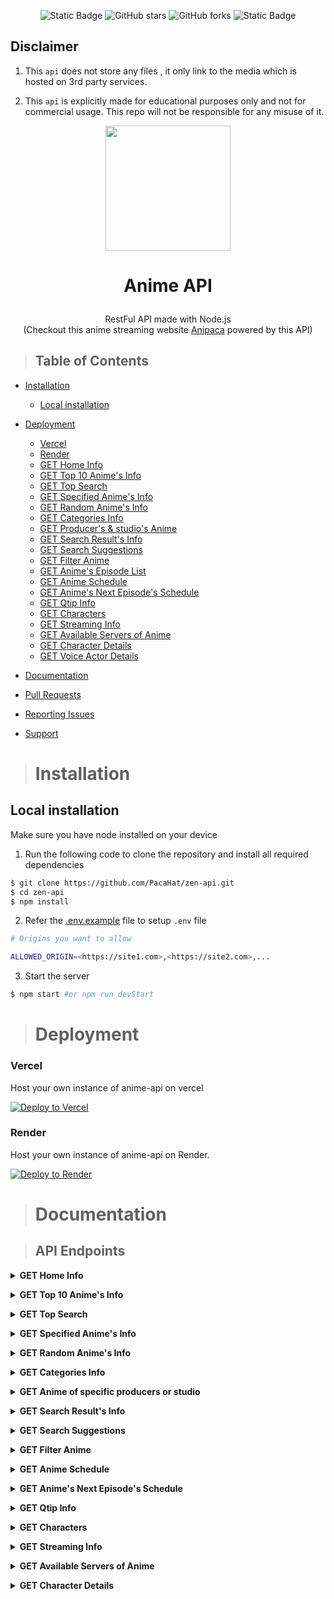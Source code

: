 <div align="center">

![Static Badge](https://img.shields.io/badge/node.js-grey?logo=nodedotjs) ![GitHub stars](https://img.shields.io/github/stars/PacaHat/zen-api?logo=github)
![GitHub forks](https://img.shields.io/github/forks/PacaHat/zen-api?logo=github)
![Static Badge](https://img.shields.io/badge/version-1.0.5-blue)

</div>

## <span>Disclaimer</span>

1.  This `api` does not store any files , it only link to the media which is hosted on 3rd party services.

2.  This `api` is explicitly made for educational purposes only and not for commercial usage. This repo will not be responsible for any misuse of it.

<p align="center">
      <img
        src="./public/anya.gif"
        width="200"
        height="200"
      />
    </p>

# <p align="center">Anime API</p>

>

<p align="center">RestFul API made with Node.js <br/>(Checkout this anime streaming website  <a href="https://github.anipaca.fun" tarGET="_blank">Anipaca</a> powered by this API)</p>

> <h2> Table of Contents </h2>

- [Installation](#installation)
  - [Local installation](#local-installation)
- [Deployment](#deployment)
  - [Vercel](#Vercel)
  - [Render](#Render)
  - [GET Home Info](#get-home-info)
  - [GET Top 10 Anime's Info](#get-top-10-animes-info)
  - [GET Top Search](#get-top-search)
  - [GET Specified Anime's Info](#get-specified-animes-info)
  - [GET Random Anime's Info](#get-random-animes-info)
  - [GET Categories Info](#get-categories-info)
  - [GET Producer's & studio's Anime](#get-anime-of-specific-producers-or-studio)
  - [GET Search Result's Info](#get-search-results-info)
  - [GET Search Suggestions](#get-search-suggestions)
  - [GET Filter Anime](#get-filter-anime)
  - [GET Anime's Episode List](#get-animes-episode-list)
  - [GET Anime Schedule](#get-anime-schedule)
  - [GET Anime's Next Episode's Schedule](#get-animes-next-episodes-schedule)
  - [GET Qtip Info](#get-qtip-info)
  - [GET Characters](#get-characters)
  - [GET Streaming Info](#get-streaming-info)
  - [GET Available Servers of Anime](#get-available-servers-of-anime)
  - [GET Character Details](#get-character-details)
  - [GET Voice Actor Details](#get-voice-actor-details)

- [Documentation](#documentation)
- [Pull Requests](#pull-requests)
- [Reporting Issues](#reporting-issues)
- [Support](#support)

> # Installation

## Local installation

Make sure you have node installed on your device

1. Run the following code to clone the repository and install all required dependencies

```bash
$ git clone https://github.com/PacaHat/zen-api.git
$ cd zen-api
$ npm install
```

2. Refer the [.env.example](https://github.com/PacaHat/zen-api/blob/main/.env.example) file to setup `.env` file

```bash
# Origins you want to allow

ALLOWED_ORIGIN=<https://site1.com>,<https://site2.com>,...
```

3. Start the server

```bash
$ npm start #or npm run devStart
```

> # Deployment

### Vercel

Host your own instance of anime-api on vercel

[![Deploy to Vercel](https://vercel.com/button)](https://vercel.com/new/clone?repository-url=https://github.com/PacaHat/zen-api)

### Render

Host your own instance of anime-api on Render.

[![Deploy to Render](https://render.com/images/deploy-to-render-button.svg)](https://render.com/deploy?repo=https://github.com/PacaHat/zen-api)

> # Documentation



> ## API Endpoints 

<a name="get-home-info"></a>
<details>
<summary><strong>GET Home Info</strong></summary>

```bash
GET /api/home
```

**Endpoint:**
```bash
/api/home
```

_No parameter required ❌_

**Example of request:**
```javascript
import axios from "axios";
const resp = await axios.get("/api/home");
console.log(resp.data);
```

**Sample Response:**
```javascript
{
  "success": true,
  "results": {
    "spotlights": [
      {
        "id":string,
        "data_id": number,
        "poster": string,
        "title": string,
        "japanese_title": string,
        "description": string,
        "tvInfo": {
          "showType": string,
          "duration": string,
          "releaseDate": string,
          "quality": string,
          "episodeInfo": [object]
        }
      },
      {...}
    ],
    "trending": [
      {
        "id":string,
        "data_id": number,
        "number": number,
        "poster": string,
        "title": string,
        "japanese_title": string,
      }
      {...}
    ],
    "today":[
      "schedule":[
        {
          "id":string,
          "data_id":number,
          "title":string,
          "japanese_title":string,
          "releaseDate":string,
          "time":string,
          "episode_no":number,
        },{...}
      ]
    ],
    "topAiring":[
      {
        "id":string,
        "data_id":number,
        "poster":string,
        "title":string,
        "japanese_title":string,
        "description":string,
        tvInfo:[object]
      }
    ],
    "mostPopular":[
      {
        "id":string,
        "data_id":number,
        "poster":string,
        "title":string,
        "japanese_title":string,
        "description":string,
        tvInfo:[object]
      },
    "mostFavorite":[
      {
        "id":string,
        "data_id":number,
        "poster":string,
        "title":string,
        "japanese_title":string,
        "description":string,
        tvInfo:[object]
      }
    ],
    "latestCompleted":[
      {
        "id":string,
        "data_id":number,
        "poster":string,
        "title":string,
        "japanese_title":string,
        "description":string,
        tvInfo:[object]
      }
    ],
    "latestEpisode":[
      {
        "id":string,
        "data_id":number,
        "poster":string,
        "title":string,
        "japanese_title":string,
        "description":string,
        tvInfo:[object]
      }
    ],
    "genres":[
      string,
      string,
      string,
      ...
    ]
  }
}
```
</details>

<a name="get-top-10-animes-info"></a>
<details>
<summary><strong>GET Top 10 Anime's Info</strong></summary>

```bash
GET /api/top-ten
```

**Endpoint:**
```bash
/api/top-ten
```

_No parameter required ❌_

**Example of request:**
```javascript
import axios from "axios";
const resp = await axios.get("/api/top-ten");
console.log(resp.data);
```

**Sample Response:**
```javascript
{
  "success": true,
  "results": [
    "topTen":[
      "today":[
        {
          "id":string,
          "data_id": number,
          "number": number,
          "name": string,
          "poster": string,
          "tvInfo": [Object]
        },
        {...}
      ],
      "week":[
        {
          "id":string,
          "data_id": number,
          "number": number,
          "name": string,
          "poster": string,
          "tvInfo": [Object]
        },
        {...}
      ],
      "month":[
        {
          "id":string,
          "data_id": number,
          "number": number,
          "name": string,
          "poster": string,
          "tvInfo": [Object]
        },
        {...}
      ],
    ]
  ]
}
```

### `GET` Top Search

```bash
  GET /api/top-search
```

> #### No parameter required ❌

#### Example of request

```javascript
import axios from "axios";
const resp = await axios.get("/api/top-search");
console.log(resp.data);
```

#### Sample Response

```javascript
{
  "success": true,
  "results": [
    {
      "title": string,
      "link": string
    },
    {...}
  ]
}
```
</details>

<a name="get-top-search"></a>
<details>
<summary><strong>GET Top Search</strong></summary>

```bash
GET /api/top-search
```

_No parameter required ❌_

**Example of request:**
```javascript
import axios from "axios";
const resp = await axios.get("/api/top-search");
console.log(resp.data);
```

**Sample Response:**
```javascript
{
  "success": true,
  "results": [
    {
      "title": string,
      "link": string
    },
    {...}
  ]
}
```
</details>

<a name="get-specified-animes-info"></a>
<details>
<summary><strong>GET Specified Anime's Info</strong></summary>

```bash
GET /api/info?id={string}
```

**Parameters:**
| Parameter | Parameter-Type | Data-Type | Description | Mandatory ? | Default |
| :-------: | :------------: | :-------: | :---------: | :---------: | :-----: |
|   `id`    |    `query`     |  string   |  anime-id   |   Yes ✔️    |   --    |

**Example of request:**
```javascript
import axios from "axios";
const resp = await axios.get("/api/info?id=yami-shibai-9-17879");
console.log(resp.data);
```

**Sample Response:**
```javascript
{
  "success": true,
  "results": {
    "data": {
      "adultContent":boolean,
      "id":string,
      "data_id": number,
      "title": string,
      "japanese_title": string,
      "poster": string,
      "showType":string,
      "animeInfo": {
        "Overview": string,
        "Japanese": string,
        "Synonyms": string,
        "Aired": string,
        "Premiered": string,
        "Duration": string,
        "Status": string,
        "MAL Score": string,
        "Genres": [Object],
        "Studios": string,
        "Producers": [Object]
      }
    },
    "seasons": [
      {
        "id":string,
        "data_number": number,
        "data_id": number,
        "season": string,
        "title": string,
        "japanese_title": string,
        "season_poster": string
      },
      {...}
    ],

  }
}
```
</details>

<a name="get-random-animes-info"></a>
<details>
<summary><strong>GET Random Anime's Info</strong></summary>

```bash
GET /api/random
```

**Endpoint:**
```bash
/api/random
```

**Example of request:**
```javascript
import axios from "axios";
const resp = await axios.get("/api/random");
console.log(resp.data);
```

**Sample Response:**
```javascript
{
  "success": true,
  "results": {
    "data": {
      "adultContent":boolean,
      "id":string,
      "data_id": number,
      "title": string,
      "japanese_title": string,
      "poster": string,
      "showType":string,
      "animeInfo": {
        "Overview": string,
        "Japanese": string,
        "Synonyms": string,
        "Aired": string,
        "Premiered": string,
        "Duration": string,
        "Status": string,
        "MAL Score": string,
        "Genres": [Object],
        "Studios": string,
        "Producers": [Object]
      }
    },
    "related_data":[
      [
       {
          "duration": "string",
          "data_id": "number",
          "id": "string",
          "title": "string",
          "japanese_title": "string",
          "poster": "string",
          "tvInfo": {
              "dub": "number",
              "sub": "number",
              "showType": "string",
              "eps": "number"
            }
        },{...}
      ]
    ],
    "recommended_data":[
      [
       {
          "duration": "string",
          "data_id": "number",
          "id": "string",
          "title": "string",
          "japanese_title": "string",
          "poster": "string",
          "tvInfo": {
              "dub": "number",
              "sub": "number",
              "showType": "string",
              "eps": "number"
            }
        },{...}
      ]
    ],
    "seasons": [
      {
        "id":string,
        "data_number": number,
        "data_id": number,
        "season": string,
        "title": string,
        "japanese_title": string,
        "season_poster": string
      },
      {...}
    ],

  }
}
```
</details>

<a name="get-categories-info"></a>
<details>
<summary><strong>GET Categories Info</strong></summary>

```bash
GET /api/<category>
```

**Endpoint:**
```bash
/api/{string}?page={number}
/api/{string}
```

**Parameters:**
| Parameter  | Parameter-Type | Data-Type | Description | Mandatory ? | Default |
| :--------: | :------------: | :-------: | :---------: | :---------: | :-----: |
| `category` |     `path`     | `string`  | `Category`  |   Yes ✔️    |   --    |
|   `page`   |    `query`     | `number`  | `Page-no.`  |    No ❌    |   `1`   |

**List of Categories:**
- top-airing
- most-popular
- most-favorite
- completed
- recently-updated
- recently-added
- top-upcoming
- subbed-anime
- dubbed-anime
- top-upcoming
- genre/action
- genre/adventure
- genre/cars
- genre/comedy
- genre/dementia
- genre/demons
- genre/drama
- genre/ecchi
- genre/fantasy
- genre/game
- genre/harem
- genre/historical
- genre/horror
- genre/isekai
- genre/josei
- genre/kids
- genre/magic
- genre/martial-arts
- genre/mecha
- genre/military
- genre/music
- genre/mystery
- genre/parody
- genre/police
- genre/psychological
- genre/romance
- genre/samurai
- genre/school
- genre/sci-fi
- genre/seinen
- genre/shoujo
- genre/shoujo-ai
- genre/shounen
- genre/shounen-ai
- genre/slice-of-life
- genre/space
- genre/sports
- genre/super-power
- genre/supernatural
- genre/thriller
- genre/vampire
- az-list
- az-list/other
- az-list/0-9
- az-list/a
- az-list/b
- az-list/c
- az-list/d
- az-list/e
- az-list/f
- az-list/g
- az-list/h
- az-list/i
- az-list/j
- az-list/k
- az-list/l
- az-list/m
- az-list/n
- az-list/o
- az-list/p
- az-list/q
- az-list/r
- az-list/s
- az-list/t
- az-list/u
- az-list/v
- az-list/w
- az-list/x
- az-list/y
- az-list/z
- movie
- special
- ova
- ona
- tv

**Example of request:**
```javascript
import axios from "axios";
const resp = await axios.get("/api/most-popular?page=1");
console.log(resp.data);
```

**Sample Response:**
```javascript
{
  "success": true,
  "results": {
    "totalPages": number,
    "data": [
      {
        "id":string,
        "data_id": number,
        "poster": string,
        "title": string,
        "japanese_title": string,
        "description": string,
        "tvInfo": {
          "showType": string,
          "duration": string,
          "sub": number,
          "dub": number
        },
        "adultContent":boolean,
      },
      {
        "id":string,
        "data_id": number,
        "poster": string,
        "title": string,
        "japanese_title": string,
        "description": string,
        "tvInfo": {
          "showType": sting,
          "duration": string,
          "sub": number,
          "dub": number,
          "eps": number
        },
        "adultContent":boolean,
      },
      {...}
    ],
    "totalPages":number
  }
}
```
</details>

<a name="get-anime-of-specific-producers-or-studio"></a>
<details>
<summary><strong>GET Anime of specific producers or studio</strong></summary>

```bash
GET /api/<producer>/
```

**Endpoint:**
```bash
/api/producer/{string}?page={number}
/api/producer/{string}
```

**Parameters:**
| Parameter  | Parameter-Type | Data-Type | Description | Mandatory ? | Default |
| :--------: | :------------: | :-------: | :---------: | :---------: | :-----: |
| `producer` |     `path`     | `string`  | `Producer`  |   Yes ✔️    |   --    |
|   `page`   |    `query`     | `number`  | `Page-no.`  |    No ❌    |   `1`   |

**Example of request:**
```javascript
import axios from "axios";
const resp = await axios.get("/api/producer/ufotable?page=1");
console.log(resp.data);
```

**Sample Response:**
```javascript
{
  "success": true,
  "results": {
    "totalPages": number,
    "data": [
      {
        "id":string,
        "data_id": number,
        "poster": string,
        "title": string,
        "japanese_title": string,
        "description": string,
        "tvInfo": {
          "showType": string,
          "duration": string,
          "sub": number,
          "dub": number
        },
        "adultContent":boolean,
      },
      {
        "id":string,
        "data_id": number,
        "poster": string,
        "title": string,
        "japanese_title": string,
        "description": string,
        "tvInfo": {
          "showType": sting,
          "duration": string,
          "sub": number,
          "dub": number,
          "eps": number
        },
        "adultContent":boolean,
      },
      {...}
    ],
    "totalPages":number
  }
}
```
</details>

<a name="get-search-results-info"></a>
<details>
<summary><strong>GET Search Result's Info</strong></summary>

```bash
GET /api/search
```

**Endpoint:**
```bash
/api/search?keyword={string}
```

**Parameters:**
| Parameter | Parameter-Type |   Type   | Description | Mandatory ? | Default |
| :-------: | :------------: | :------: | :---------: | :---------: | :-----: |
| `keyword` |    `query`     | `string` |  `keyword`  |   Yes ✔️    |   --    |

**Example of request:**
```javascript
import axios from "axios";
const resp = await axios.get("/api/search?keyword=one%20punch%20man");
console.log(resp.data);
```

**Sample Response:**
```javascript
{
  "success": true,
  "results": [
    {
        "id":string,
        "data_id": number,
        "poster": string,
        "title": string,
        "japanese_title": string,
        "tvInfo": [Object]
      },
    {
        "id":string,
        "data_id": number,
        "poster": string,
        "title": string,
        "japanese_title": string,
        "tvInfo": [Object]
      },
    {...}
  ]
}
```
</details>

<a name="get-search-suggestions"></a>
<details>
<summary><strong>GET Search Suggestions</strong></summary>

```bash
GET /api/search/suggest
```

**Endpoint:**
```bash
/api/search/suggest?keyword={string}
```

**Parameters:**
| Parameter | Parameter-Type |   Type   | Description | Mandatory ? | Default |
| :-------: | :------------: | :------: | :---------: | :---------: | :-----: |
| `keyword` |    `query`     | `string` |  `keyword`  |   Yes ✔️    |   --    |

**Example of request:**
```javascript
import axios from "axios";
const resp = await axios.get("/api/search/suggest?keyword=demon");
console.log(resp.data);
```

**Sample Response:**
```javascript
{
  "success": true,
  "results": [
    {
        "id":"string",
        "data_id": number,
        "poster": string,
        "title": string,
        "japanese_title": string,
        "releaseDate": string,
        "showType": string,
        "duration": string,
      },
    {
        "id":"string",
        "data_id": number,
        "poster": string,
        "title": string,
        "japanese_title": string,
        "releaseDate": string,
        "showType": string,
        "duration": string,
      },
    {...}
  ]
}
```
</details>

<a name="get-filter-anime"></a>
<details>
<summary><strong>GET Filter Anime</strong></summary>

```bash
GET /api/filter
```

**Endpoint:**
```bash
/api/filter
```

#### Parameters

| Parameter  | Parameter-Type | Data-Type | Description                                   | Mandatory ? | Default |
| :--------: | :------------: | :-------: | :------------------------------------------- | :---------: | :-----: |
| `type`     |    `query`     |  string   | Type of anime (e.g., `movie`, `tv`, etc.)   |    No ❌    | `ALL`  |
| `status`   |    `query`     |  string   | Status of anime (e.g., `finished`, `currently_airing`, etc.) |    No ❌    | `ALL`  |
| `rated`    |    `query`     |  string   | Rating of anime (e.g., `G`, `PG`, etc.)      |    No ❌    | `ALL`  |
| `score`    |    `query`     |  string   | Score rating (e.g., `1` to `10`)             |    No ❌    | `ALL`  |
| `season`   |    `query`     |  string   | Season of anime (e.g., `spring`, `summer`, etc.) |    No ❌    | `ALL`  |
| `language` |    `query`     |  string   | Language of anime (e.g., `sub`, `dub`)       |    No ❌    | `ALL`  |
| `genres`   |    `query`     |  string   | Comma-separated list of genres (e.g., `action, comedy`) |    No ❌    | `ALL`  |
| `sort`     |    `query`     |  string   | Sorting method (e.g., `default`, `score`, etc.) |    No ❌    | `DEFAULT` |
| `page`     |    `query`     |  number   | Page number for pagination                    |    No ❌    | `1`    |
| `sy`       |    `query`     |  number   | Start year                                   |    No ❌    | `undefined` |
| `sm`       |    `query`     |  number   | Start month                                  |    No ❌    | `undefined` |
| `sd`       |    `query`     |  number   | Start day                                    |    No ❌    | `undefined` |
| `ey`       |    `query`     |  number   | End year                                     |    No ❌    | `undefined` |
| `em`       |    `query`     |  number   | End month                                    |    No ❌    | `undefined` |
| `ed`       |    `query`     |  number   | End day                                      |    No ❌    | `undefined` |
| `keyword`  |    `query`     |  string   | Search keyword                                |    No ❌    | `undefined` |

**Example of request:**
```javascript
import axios from "axios";

const params = {
  type: "2", // TV
  status: "1", // Finished
  rated: "5", // R+
  sort: "default",
  page: 1,
};

const resp = await axios.get("/api/filter", { params });
console.log(resp.data);
```

**Sample Response:**
```javascript
{
  "success": true,
  "results": {
    "totalPages": number,
    "data": [
      {
        "id": string,
        "data_id": number,
        "poster": string,
        "title": string,
        "japanese_title": string,
        "description": string,
        "tvInfo": {
          "showType": string,
          "duration": string,
          "sub": number,
          "dub": number
        },
        "adultContent": boolean
      },
      {...}
    ]
  }
}
```


### `GET` Anime's episode list

```bash
GET /api/episodes/
```

**Endpoint:**
```bash
/api/episodes/{param}
```

**Parameters:**
| Parameter-Type | Data-Type | Description | Mandatory ? | Default |
| :------------: | :-------: | :---------: | :---------: | :-----: |
|    `param`     |  string   |  anime-id   |   Yes ✔️    |   --    |

**Example of request:**
```javascript
import axios from "axios";
const resp = await axios.get("/api/episodes/one-piece-100");
console.log(resp.data);
```

**Sample Response:**
```javascript
{
  "success": true,
  "results": [
    "totalEpisodes":number,
    "episodes":[
    { "episode_no": number,
      "id": string,
      "data_id": number,
      "jname": string,
      "title": string,
      "japanese_title": string
    },
    {...}
    ]
  ]
}
```
</details>

<a name="get-anime-schedule"></a>
<details>
<summary><strong>GET Anime Schedule</strong></summary>

```bash
GET /api/schedule
```

**Endpoint:**
```bash
/api/schedule?date={string}
```

**Parameters:**
| Parameter | Parameter-Type | Data-Type | Description | Mandatory ? | Default |
| :-------: | :------------: | :-------: | :---------: | :---------: | :-----: |
|  `date`   |     query      |  string   |    date     |   Yes ✔️    |   --    |

**Example of request:**
```javascript
import axios from "axios";
const resp = await axios.get("/api/schedule?date=2024-09-23");
console.log(resp.data);
```

**Sample Response:**
```javascript
{
  "success": true,
  "results": [
    {
      "id":string,
      "data_id":number,
      "title":string,
      "japanese_title":string,
      "releaseDate":string,
      "time":string,
      "episode_no":number
      "poster": string,
      "adultContent":boolean,
    },
    {...}
  ]
}
```
</details>

<a name="get-animes-next-episodes-schedule"></a>
<details>
<summary><strong>GET Anime's Next Episode's Schedule</strong></summary>

```bash
GET /api/schedule/
```

**Endpoint:**
```bash
/api/schedule/:id
```

**Parameters:**
| Parameter | Parameter-Type | Data-Type | Description | Mandatory ? | Default |
| :-------: | :------------: | :-------: | :---------: | :---------: | :-----: |
|   `id`    |     param      |  string   |  anime-id   |   Yes ✔️    |   --    |

**Example of request:**
```javascript
import axios from "axios";
const resp = await axios.get("/api/schedule/one-piece-100");
console.log(resp.data);
```

**Sample Response:**
```javascript
{
  "success":true,
  "results":
  {
    "nextEpisodeSchedule":"2025-02-08 16:30:00"
  }
}
```
</details>

<a name="get-qtip-info"></a>
<details>
<summary><strong>GET Qtip Info</strong></summary>

```bash
GET /api/qtip/
```

**Endpoint:**
```bash
/api/qtip/{id}
```

**Parameters:**
| Parameter | Data-Type | Description | Mandatory ? | Default |
| :-------: | :-------: | :---------: | :---------: | :-----: |
|  `param`  | `number`  |     id      |   Yes ✔️    | Yes ✔️  |

**Example of request:**
```javascript
import axios from "axios";
const resp = await axios.get("/api/qtip/3365");
console.log(resp.data);
```

**Sample Response:**
```javascript
{
  "success": true,
  "results": {
    "title": string,
    "rating": double,
    "quality": string,
    "subCount": number,
    "dubCount": number,
    "episodeCount": number,
    "type": string,
    "description": string,
    "japaneseTitle": string,
    "Synonyms": string,
    "airedDate": string,
    "status": string,
    "genres": [Object],
    "watchLink": string
  }
}
```
</details>

<a name="get-characters"></a>
<details>
<summary><strong>GET Characters</strong></summary>

```bash
GET /api/character/list/
```

**Endpoint:**
```bash
/api/character/list/{id}
```

**Parameters:**
| Parameter-Type | Data-Type | Description | Mandatory ? | Default |
| :------------: | :-------: | :---------: | :---------: | :-----: |
|    `param`     | `string`  |  anime-id   |   Yes ✔️    | Yes ✔️  |

**Example of request:**
```javascript
import axios from "axios";
const resp = await axios.get("/api/character/list/one-piece-100");
console.log(resp.data);
```

**Sample Response:**
```javascript
{
  "success": true,
  "results": {
    "currentPage": number,
    "totalPages": number,
    "data": [
      {
        "character": {
          "id": string,
          "poster": string,
          "name": string,
          "cast": string
        },
        "voiceActors": [
          {
            "id": string,
            "poster": string,
            "name": string
          },
          {
            "id": string,
            "poster": string,
            "name": string
          },
          {...}
        ]
      },{...}
    ]
  }
}
```
</details>

<a name="get-streaming-info"></a>
<details>
<summary><strong>GET Streaming Info</strong></summary>

```bash
GET /api/stream
```

**Endpoint:**
```bash
/api/stream?id={string}&server={string}&type={string}
```

**Parameters:**
|        Parameters        | Parameter-Type |   Type   | Description | Mandatory ? | Default |
| :----------------------: | :------------: | :------: | :---------: | :---------: | :-----: |
| `id` , `server` , `type` |    `query`     | `string` |  `keyword`  |   Yes ✔️    |   --    |

**Example of request:**
```javascript
import axios from "axios";
const resp = await axios.get(
  "/api/stream?id=frieren-beyond-journeys-end-18542?ep=107257&server=hd-1&type=sub"
);
console.log(resp.data);
```

**Sample Response:**
```javascript
{
  "success": true,
  "results": {
    "streamingLink": [
      {
            "id":number,
            "type": "sub",
            "link": {
              "file":string,
              "type":string,
            },
            "tracks": [
              {
                "file": string,
                "label": string,
                "kind": string,
                "default": boolean
              },{...}
            ],
            "intro": [Object],
            "outro": [Object],
            "server":string
      }
    ],
    "servers": [
      {
        "type":string,
        "data_id": number,
        "server_id": number,
        "server_name": string
      },
      {...}
    ]
  }
}
```
</details>

<a name="get-available-servers-of-anime"></a>
<details>
<summary><strong>GET Available Servers of Anime</strong></summary>

```bash
GET /api/servers/
```

**Endpoint:**
```bash
/api/servers/{id}
```

**Parameters:**
| Parameter-Type | Data-Type | Description | Mandatory ? | Default |
| :------------: | :-------: | :---------: | :---------: | :-----: |
|    `params`    | `string`  |  `keyword`  |   Yes ✔️    |   --    |

**Example of request:**
```javascript
import axios from "axios";
const resp = await axios.get(
  "/api/servers/demon-slayer-kimetsu-no-yaiba-hashira-training-arc-19107?ep=124260"
);
console.log(resp.data);
```

**Sample Response:**
```javascript
{
  "success": true,
  "results": [
    {
      "type": string,
      "data_id": number,
      "server_id": number,
      "serverName": string
    },
    {...},
  ]
}
```
</details>

<a name="get-character-details"></a>
<details>
<summary><strong>GET Character Details</strong></summary>

```bash
GET /api/character/
```

**Endpoint:**
```bash
/api/character/{id}
```

#### Parameters

| Parameter-Type | Data-Type | Description | Mandatory ? | Default |
| :------------: | :-------: | :---------: | :---------: | :-----: |
|    `params`    | `string`  | character-id|   Yes ✔️    |   --    |

**Example of request:**
```javascript
import axios from "axios";
const resp = await axios.get("/api/character/asta-340");
console.log(resp.data);
```

**Sample Response:**
```javascript
{
  "success": true,
  "results": {
    "data": [{
      "id": "asta-340",
      "name": "Asta",
      "profile": "https://cdn.noitatnemucod.net/thumbnail/400x400/100/945515d313d02fdcd33be3085512c550.jpg",
      "japaneseName": "アスタ",
      "about": {
        "description": "Asta is the main protagonist of Black Clover...",
        "style": "<p>Asta is the main protagonist of Black Clover...</p>"
      },
      "voiceActors": [
        {
          "name": "Kajiwara, Gakuto",
          "profile": "https://example.com/profile.jpg",
          "language": "Japanese",
          "id": "gakuto-kajiwara-534"
        },
        {
          "name": "Dallas Reid",
          "profile": "https://example.com/profile2.jpg",
          "language": "English",
          "id": "dallas-reid-892"
        }
      ],
      "animeography": [
        {
          "title": "Black Clover",
          "id": "2404",
          "role": "Main",
          "type": "TV",
          "poster": "https://example.com/poster.jpg"
        },
        {
          "title": "Black Clover: Sword of the Wizard King",
          "id": "2405",
          "role": "Main",
          "type": "Movie",
          "poster": "https://example.com/poster2.jpg"
        }
      ]
    }]
  }
}
```


### `GET` Voice Actor Details

```bash
GET /api/actors/
```

**Endpoint:**
```bash
/api/actors/{id}
```

#### Parameters

| Parameter-Type | Data-Type | Description | Mandatory ? | Default |
| :------------: | :-------: | :---------: | :---------: | :-----: |
|    `params`    | `string`  | voice-actor-id|   Yes ✔️    |   --    |

**Example of request:**
```javascript
import axios from "axios";
const resp = await axios.get("/api/actors/gakuto-kajiwara-534");
console.log(resp.data);
```

**Sample Response:**
```javascript
{
  "success": true,
  "results": {
    "data": [{
      "id": "gakuto-kajiwara-534",
      "name": "Kajiwara, Gakuto",
      "profile": "https://cdn.noitatnemucod.net/thumbnail/400x400/100/945515d313d02fdcd33be3085512c550.jpg",
      "japaneseName": "梶原岳人",
      "about": {
        "description": "Kajiwara Gakuto is a Japanese voice actor...",
        "style": "<p>Kajiwara Gakuto is a Japanese voice actor...</p>"
      },
      "roles": [
        {
          "anime": {
            "title": "Black Clover",
            "poster": "https://example.com/poster.jpg",
            "type": "TV",
            "year": "2017",
            "id": "black-clover"
          },
          "character": {
            "name": "Asta",
            "profile": "https://example.com/asta.jpg",
            "role": "Main"
          }
        },
        // ... more roles ...
      ]
    }]
  }
}
```


> ### Pull Requests

- Pull requests are welcomed that address bug fixes, improvements, or new features.
- Fork the repository and create a new branch for your changes.
- Ensure your code follows our coding standards.
- Include tests if applicable.
- Describe your changes clearly in the pull request, explaining the problem and solution.

> ### Reporting Issues

If you discover any issues or have suggestions for improvement, please open an issue. Provide a clear and concise description of the problem, steps to reproduce it, and any relevant information about your environment.

> ### Support
>
> If you like the project feel free to drop a star ✨. Your appreciation means a lot.

<p align="center" style="text-decoration: none;">
  Currently managed by <a href="https://github.com/PacaHat" target="_blank">PacaHat</a><br>
  Made by <a href="https://github.com/itzzzme" target="_blank">itzzzme</a>
</p>

